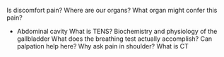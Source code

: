 Is discomfort pain?
Where are our organs? What organ might confer this pain?
- Abdominal cavity
What is TENS?
Biochemistry and physiology of the gallbladder
What does the breathing test actually accomplish?
Can palpation help here?
Why ask pain in shoulder?
What is CT

